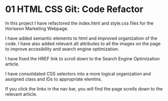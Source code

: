# 01 HTML CSS Git: Code Refactor

In this project I have refactored the index.html and style.css files for the Horiseon Marketing Webpage. 

I have added semantic elements to html and improved organization of the code. I have also added relevant alt attributes to all the images on the page to improve accesibility and search engine optimization.

I have fixed the HREF link to scroll down to the Search Engine Optimization article.

I have consolidated CSS selectors into a more logical organization and assigned class and IDs to appropriate elemtns.

If you click the links in the nav bar, you will find the page scrolls down to the relevant article.


